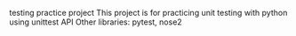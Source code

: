 testing practice project
This project is for practicing unit testing with python using unittest API
Other libraries: pytest, nose2
